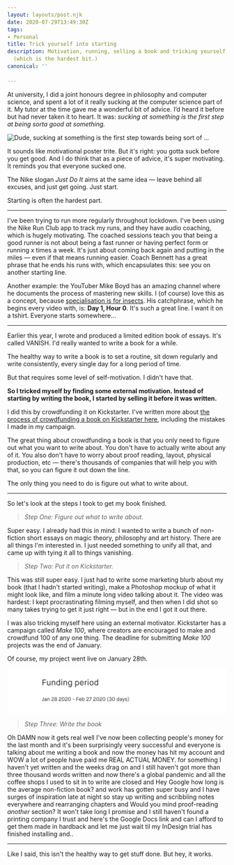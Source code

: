 ```yaml
---
layout: layouts/post.njk
date: 2020-07-29T13:49:30Z
tags:
- Personal
title: Trick yourself into starting
description: Motivation, running, selling a book and tricking yourself into starting
  (which is the hardest bit.)
canonical: ''

---
```

At university, I did a joint honours degree in philosophy and computer science, and spent a lot of it really sucking at the computer science part of it. My tutor at the time gave me a wonderful bit of advice. I’d heard it before but had never taken it to heart. It was: _sucking at something is the first step at being sorta good at something._

![Dude, sucking at something is the first step towards being sort of ...](https://i.kym-cdn.com/photos/images/newsfeed/001/141/641/6dc.gif)

It sounds like motivational poster trite. But it's right: you gotta suck before you get good. And I do think that as a piece of advice, it's super motivating. It reminds you that everyone sucked one.

The Nike slogan _Just Do It_ aims at the same idea — leave behind all excuses, and just get going. Just start.

Starting is often the hardest part.

<hr />

I've been trying to run more regularly throughout lockdown. I've been using the Nike Run Club app to track my runs, and they have audio coaching, which is hugely motivating. The coached sessions teach you that being a good runner is not about being a fast runner or having perfect form or running x times a week. It's just about coming back again and putting in the miles — even if that means running easier. Coach Bennett has a great phrase that he ends his runs with, which encapsulates this: see you on another starting line.

Another example: the YouTuber Mike Boyd has an amazing channel where he documents the process of mastering new skills. I (of course) love this as a concept, because [specialisation is for insects](https://en.wikiquote.org/wiki/Time_Enough_for_Love#:\~:text=A%20human%20being%20should%20be%20able%20to%20change%20a%20diaper,%20plan%20an%20invasion,%20butcher%20a%20hog,%20conn%20a%20ship,%20design%20a%20building,%20write%20a%20sonnet,%20balance%20accounts,%20build%20a%20wall,%20set%20a%20bone,%20comfort%20the%20dying,%20take%20orders,%20give%20orders,%20cooperate,%20act%20alone,%20solve%20equations,%20analyze%20a%20new%20problem,%20pitch%20manure,%20program%20a%20computer,%20cook%20a%20tasty%20meal,%20fight%20efficiently,%20die%20gallantly.%20Specialization%20is%20for%20insects.,-Ibid.%2C%20p.). His catchphrase, which he begins every video with, is: **Day 1, Hour 0**. It's such a great line. I want it on a tshirt. Everyone starts somewhere...

<hr />

Earlier this year, I wrote and produced a limited edition book of essays. It's called VANISH. I'd really wanted to write a book for a while.

The healthy way to write a book is to set a routine, sit down regularly and write consistently, every single day for a long period of time.

But that requires some level of self-motivation. I didn't have that.

**So I tricked myself by finding some external motivation. Instead of starting by writing the book, I started by selling it before it was written.**

I did this by crowdfunding it on Kickstarter. I've written more about [the process of crowdfunding a book on Kickstarter here](), including the mistakes I made in my campaign.

The great thing about crowdfunding a book is that you only need to figure out what you want to write about. You don't have to actually write about any of it. You also don't have to worry about proof reading, layout, physical production, etc — there's thousands of companies that will help you with that, so you can figure it out down the line.

The only thing you need to do is figure out what to write about.

<hr />

So let's look at the steps I took to get my book finished.

> _Step One: Figure out what to write about._

Super easy. I already had this in mind: I wanted to write a bunch of non-fiction short essays on magic theory, philosophy and art history. There are all things I'm interested in. I just needed something to unify all that, and came up with tying it all to things vanishing.

> _Step Two: Put it on Kickstarter._

This was still super easy. I just had to write some marketing blurb about my book (that I hadn't started writing), make a Photoshop mockup of what it might look like, and film a minute long video talking about it. The video was hardest: I kept procrastinating filming myself, and then when I did shot so many takes trying to get it just right — but in the end I got it out there.

I was also tricking myself here using an external motivator. Kickstarter has a campaign called _Make 100_, where creators are encouraged to make and crowdfund 100 of any one thing. The deadline for submitting _Make 100_ projects was the end of January.

Of course, my project went live on January 28th.

![](/img/screenshot-2020-07-29-at-15-10-48.png)

> _Step Three: Write the book_

Oh DAMN now it gets real well I've now been collecting people's money for the last month and it's been surprisingly veery successful and everyone is talking about me writing a book and now the money has hit my account and WOW a lot of people have paid me REAL ACTUAL MONEY. for something I haven't yet written and the weeks drag on and I still haven't got more than three thousand words written and now there's a global pandemic and all the coffee shops I used to sit in to write are closed and Hey Google how long is the average non-fiction book? and work has gotten super busy and I have surges of inspiration late at night so stay up writing and scribbling notes everywhere and rearranging chapters and Would you mind proof-reading _another_ section? It won't take long I promise and I still haven't found a printing company I trust and here's the Google Docs link and can I afford to get them made in hardback and let me just wait til my InDesign trial has finished installing and..

<hr />

Like I said, this isn't the healthy way to get stuff done. But hey, it works.